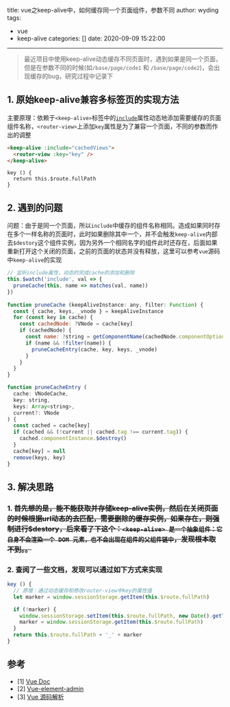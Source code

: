 title: vue之keep-alive中，如何缓存同一个页面组件，参数不同
author: wyding
tags:
  - vue
  - keep-alive
categories: []
date: 2020-09-09 15:22:00
---
> 最近项目中使用keep-alive动态缓存不同页面时，遇到如果是同一个页面，但是在参数不同的时候(如`/base/page/code1` 和 `/base/page/code2`)，会出现缓存的bug，研究过程中记录下

<!-- more -->
## 1. 原始keep-alive兼容多标签页的实现方法
主要原理：依赖于`<keep-alive>`标签中的[`include`](https://cn.vuejs.org/v2/api/#keep-alive)属性动态地添加需要缓存的页面组件名称，`<router-view>`上添加`key`属性是为了兼容一个页面，不同的参数而作出的调整
```html
<keep-alive :include="cachedViews">
  <router-view :key="key" />
</keep-alive>
```
```vue
key () {
  return this.$route.fullPath
}
```

## 2. 遇到的问题
问题：由于是同一个页面，所以`include`中缓存的组件名称相同。造成如果同时存在多个一样名称的页面时，此时如果删除其中一个，并不会触发`keep-alive`内部去`$destory`这个组件实例，因为另外一个相同名字的组件此时还存在，后面如果重新打开这个关闭的页面，之前的页面的状态并没有释放，这里可以参考`vue`源码中`keep-alive`的实现
```javascript
// 监听include属性，动态的完成cache的添加和删除
this.$watch('include', val => {
  pruneCache(this, name => matches(val, name))
})
  
function pruneCache (keepAliveInstance: any, filter: Function) {
  const { cache, keys, _vnode } = keepAliveInstance
  for (const key in cache) {
    const cachedNode: ?VNode = cache[key]
    if (cachedNode) {
      const name: ?string = getComponentName(cachedNode.componentOptions)
      if (name && !filter(name)) {
        pruneCacheEntry(cache, key, keys, _vnode)
      }
    }
  }
}

function pruneCacheEntry (
  cache: VNodeCache,
  key: string,
  keys: Array<string>,
  current?: VNode
) {
  const cached = cache[key]
  if (cached && (!current || cached.tag !== current.tag)) {
    cached.componentInstance.$destroy()
  }
  cache[key] = null
  remove(keys, key)
}
```

## 3. 解决思路

### 1. ~~首先想的是，能不能获取并存储keep-alive实例，然后在关闭页面的时候根据url动态的去匹配，需要删除的缓存实例，如果存在，则强制进行$destory，后来看了下这个：`<keep-alive> 是一个抽象组件：它自身不会渲染一个 DOM 元素，也不会出现在组件的父组件链中`，发现根本取不到。。~~
### 2. 查阅了一些文档，发现可以通过如下方式来实现
```javascript
key () {
  // 原理：通过动态缓存和修改router-view中key的属性值
  let marker = window.sessionStorage.getItem(this.$route.fullPath)

  if (!marker) {
    window.sessionStorage.setItem(this.$route.fullPath, new Date().getTime())
    marker = window.sessionStorage.getItem(this.$route.fullPath)
  }
  return this.$route.fullPath + '_' + marker
}
```

## 参考

- [1] [Vue Doc](https://cn.vuejs.org/v2/api/#keep-alive)
- [2] [Vue-element-admin](https://github.com/PanJiaChen/vue-element-admin/issues/1629#issue-413678320)
- [3] [Vue 源码解析](http://caibaojian.com/vue-analysis/extend/keep-alive.html#%E5%86%85%E7%BD%AE%E7%BB%84%E4%BB%B6)